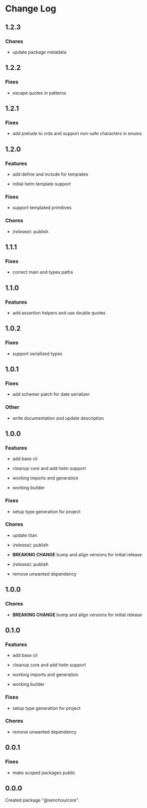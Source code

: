 # Change Log

## 1.2.3

### Chores

- update package metadata


## 1.2.2

### Fixes

- escape quotes in patterns


## 1.2.1

### Fixes

- add prelude to crds and support non-safe characters in enums


## 1.2.0

### Features

- add define and include for templates

- initial helm template support


### Fixes

- support templated primitives


### Chores

- _(release)_: publish


## 1.1.1

### Fixes

- correct main and types paths


## 1.1.0

### Features

- add assertion helpers and use double quotes


## 1.0.2

### Fixes

- support serialized types


## 1.0.1

### Fixes

- add schemer patch for date serializer


### Other

- write documentation and update description


## 1.0.0

### Features

- add base cli

- cleanup core and add helm support

- working imports and generation

- working builder


### Fixes

- setup type generation for project


### Chores

- update titan

- _(release)_: publish

- **BREAKING CHANGE** bump and align versions for initial release

- _(release)_: publish

- remove unwanted dependency


## 1.0.0

### Chores

-   **BREAKING CHANGE** bump and align versions for initial release

## 0.1.0

### Features

-   add base cli

-   cleanup core and add helm support

-   working imports and generation

-   working builder

### Fixes

-   setup type generation for project

### Chores

-   remove unwanted dependency

## 0.0.1

### Fixes

-   make scoped packages public

## 0.0.0

Created package "@senchou/core".
